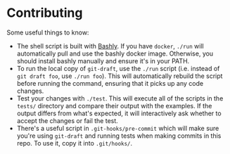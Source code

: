 # Contributing

Some useful things to know:
* The shell script is built with [Bashly](https://bashly.dannyb.co/). If you have `docker`, `./run` will automatically pull and use the bashly docker image. Otherwise, you should install bashly manually and ensure it's in your PATH.
* To run the local copy of `git-draft`, use the `./run` script (i.e. instead of `git draft foo`, use `./run foo`). This will automatically rebuild the script before running the command, ensuring that it picks up any code changes.
* Test your changes with `./test`. This will execute all of the scripts in the `tests/` directory and compare their output with the examples. If the output differs from what's expected, it will interactively ask whether to accept the changes or fail the test.
* There's a useful script in `.git-hooks/pre-commit` which will make sure you're using `git-draft` and running tests when making commits in this repo. To use it, copy it into `.git/hooks/`.

